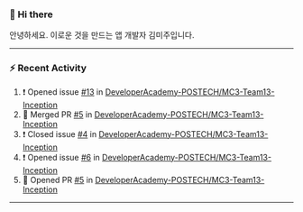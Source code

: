 ### 👋 Hi there 

안녕하세요. 이로운 것을 만드는 앱 개발자 김미주입니다. 

---
### :zap: Recent Activity

<!--START_SECTION:activity-->
1. ❗️ Opened issue [#13](https://github.com/DeveloperAcademy-POSTECH/MC3-Team13-Inception/issues/13) in [DeveloperAcademy-POSTECH/MC3-Team13-Inception](https://github.com/DeveloperAcademy-POSTECH/MC3-Team13-Inception)
2. 🎉 Merged PR [#5](https://github.com/DeveloperAcademy-POSTECH/MC3-Team13-Inception/pull/5) in [DeveloperAcademy-POSTECH/MC3-Team13-Inception](https://github.com/DeveloperAcademy-POSTECH/MC3-Team13-Inception)
3. ❗️ Closed issue [#4](https://github.com/DeveloperAcademy-POSTECH/MC3-Team13-Inception/issues/4) in [DeveloperAcademy-POSTECH/MC3-Team13-Inception](https://github.com/DeveloperAcademy-POSTECH/MC3-Team13-Inception)
4. ❗️ Opened issue [#6](https://github.com/DeveloperAcademy-POSTECH/MC3-Team13-Inception/issues/6) in [DeveloperAcademy-POSTECH/MC3-Team13-Inception](https://github.com/DeveloperAcademy-POSTECH/MC3-Team13-Inception)
5. 💪 Opened PR [#5](https://github.com/DeveloperAcademy-POSTECH/MC3-Team13-Inception/pull/5) in [DeveloperAcademy-POSTECH/MC3-Team13-Inception](https://github.com/DeveloperAcademy-POSTECH/MC3-Team13-Inception)
<!--END_SECTION:activity-->

---

<!--
**compuTasha/compuTasha** is a ✨ _special_ ✨ repository because its `README.md` (this file) appears on your GitHub profile.

Here are some ideas to get you started:

- 🔭 I’m currently working on ...
- 🌱 I’m currently learning ...
- 👯 I’m looking to collaborate on ...
- 🤔 I’m looking for help with ...
- 💬 Ask me about ...
- 📫 How to reach me: ...
- 😄 Pronouns: ...
- ⚡ Fun fact: ...
-->